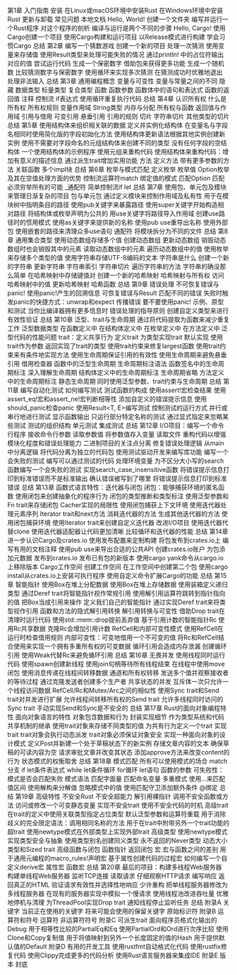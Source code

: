 第1章 入门指南
  安装
    在Linux或macOS环境中安装Rust
    在Windows环境中安装Rust
    更新与卸载
    常见问题
    本地文档
  Hello, World!
    创建一个文件夹
    编写并运行一个Rust程序
    对这个程序的剖析
    编译与运行是两个不同的步骤
  Hello, Cargo!
    使用Cargo创建一个项目
    使用Cargo构建和运行项目
    以Release模式进行构建
    学会习惯Cargo
  总结
第2章 编写一个猜数游戏
  创建一个新的项目
  处理一次猜测
    使用变量来存储值
    使用Result类型来处理可能失败的情况
    通过println! 中的占位符输出对应的值
    尝试运行代码
  生成一个保密数字
    借助包来获得更多功能
    生成一个随机数
  比较猜测数字与保密数字
  使用循环来实现多次猜测
    在猜测成功时优雅地退出
    处理非法输入
  总结
第3章 通用编程概念
  变量与可变性
    变量与常量之间的不同
    隐藏
  数据类型
    标量类型
    复合类型
  函数
    函数参数
    函数体中的语句和表达式
    函数的返回值
  注释
  控制流
    if表达式
    使用循环重复执行代码
  总结
第4章 认识所有权
  什么是所有权
    所有权规则
    变量作用域
    String类型
    内存与分配
    所有权与函数
    返回值与作用域
  引用与借用
    可变引用
    悬垂引用
    引用的规则
  切片
    字符串切片
    其他类型的切片
  总结
第5章 使用结构体来组织相关联的数据
  定义并实例化结构体
    在变量名与字段名相同时使用简化版的字段初始化方法
    使用结构体更新语法根据其他实例创建新实例
    使用不需要对字段命名的元组结构体来创建不同的类型
    没有任何字段的空结构体
  一个使用结构体的示例程序
    使用元组来重构代码
    使用结构体来重构代码：增加有意义的描述信息
    通过派生trait增加实用功能
  方法
    定义方法
    带有更多参数的方法
    关联函数
    多个impl块
  总结
第6章 枚举与模式匹配
  定义枚举
    枚举值
    Option枚举及其在空值处理方面的优势
  控制流运算符match
    绑定值的模式
    匹配Option<T>
    匹配必须穷举所有的可能
    _通配符
  简单控制流if let
  总结
第7章 使用包、单元包及模块来管理日渐复杂的项目
  包与单元包
  通过定义模块来控制作用域及私有性
  用于在模块树中指明条目的路径
    使用pub关键字来暴露路径
    使用super关键字开始构造相对路径
    将结构体或枚举声明为公共的
  用use关键字将路径导入作用域
    创建use路径时的惯用模式
    使用as关键字来提供新的名称
    使用pub use重导出名称
    使用外部包
    使用嵌套的路径来清理众多use语句
    通配符
  将模块拆分为不同的文件
  总结
第8章 通用集合类型
  使用动态数组存储多个值
    创建动态数组
    更新动态数组
    销毁动态数组时也会销毁其中的元素
    读取动态数组中的元素
    遍历动态数组中的值
    使用枚举来存储多个类型的值
  使用字符串存储UTF-8编码的文本
    字符串是什么
    创建一个新的字符串
    更新字符串
    字符串索引
    字符串切片
    遍历字符串的方法
    字符串的确没那么简单
  在哈希映射中存储键值对
    创建一个新的哈希映射
    哈希映射与所有权
    访问哈希映射中的值
    更新哈希映射
    哈希函数
  总结
第9章 错误处理
  不可恢复错误与panic!
    使用panic!产生的回溯信息
  可恢复错误与Result
    匹配不同的错误
    失败时触发panic的快捷方式：unwrap和expect
    传播错误
  要不要使用panic!
    示例、原型和测试
    当你比编译器拥有更多信息时
    错误处理的指导原则
    创建自定义类型来进行有效性验证
  总结
第10章 泛型、trait与生命周期
  通过将代码提取为函数来减少重复工作
  泛型数据类型
    在函数定义中
    在结构体定义中
    在枚举定义中
    在方法定义中
    泛型代码的性能问题
  trait：定义共享行为
    定义trait
    为类型实现trait
    默认实现
    使用trait作为参数
    返回实现了trait的类型
    使用trait约束来修复largest函数
    使用trait约束来有条件地实现方法
  使用生命周期保证引用的有效性
    使用生命周期来避免悬垂引用
    借用检查器
    函数中的泛型生命周期
    生命周期标注语法
    函数签名中的生命周期标注
    深入理解生命周期
    结构体定义中的生命周期标注
    生命周期省略
    方法定义中的生命周期标注
    静态生命周期
  同时使用泛型参数、trait约束与生命周期
  总结
第11章 编写自动化测试
  如何编写测试
    测试函数的构成
    使用assert!宏检查结果
    使用assert_eq!宏和assert_ne!宏判断相等性
    添加自定义的错误提示信息
    使用should_panic检查panic
    使用Result<T, E>编写测试
  控制测试的运行方式
    并行或串行地进行测试
    显示函数输出
    只运行部分特定名称的测试
    通过显式指定来忽略某些测试
  测试的组织结构
    单元测试
    集成测试
  总结
第12章 I/O项目：编写一个命令行程序
  接收命令行参数
    读取参数值
    将参数值存入变量
  读取文件
  重构代码以增强模块化程度和错误处理能力
    二进制项目的关注点分离
    修复错误处理逻辑
    从main中分离逻辑
    将代码分离为独立的代码包
  使用测试驱动开发来编写库功能
    编写一个会失败的测试
    编写可以通过测试的代码
  处理环境变量
    为不区分大小写的search函数编写一个会失败的测试
    实现search_case_insensitive函数
  将错误提示信息打印到标准错误而不是标准输出
    确认错误被写到了哪里
    将错误提示信息打印到标准错误
  总结
第13章 函数式语言特性：迭代器与闭包
  闭包：能够捕获环境的匿名函数
    使用闭包来创建抽象化的程序行为
    闭包的类型推断和类型标注
    使用泛型参数和Fn trait来存储闭包
    Cacher实现的局限性
    使用闭包捕获上下文环境
  使用迭代器处理元素序列
    Iterator trait和next方法
    消耗迭代器的方法
    生成其他迭代器的方法
    使用闭包捕获环境
    使用Iterator trait来创建自定义迭代器
  改进I/O项目
    使用迭代器代替clone
    使用迭代器适配器让代码更加清晰
  比较循环和迭代器的性能
  总结
第14章 进一步认识Cargo及crates.io
  使用发布配置来定制构建
  将包发布到crates.io上
    编写有用的文档注释
    使用pub use来导出合适的公共API
    创建crates.io账户
    为包添加元数据
    发布到crates.io
    发布已有包的新版本
    使用cargo yank命令从cargo.io上移除版本
  Cargo工作空间
    创建工作空间
    在工作空间中创建第二个包
  使用cargo install从crates.io上安装可执行程序
  使用自定义命令扩展Cargo的功能
  总结
第15章 智能指针
  使用Box<T>在堆上分配数据
    使用Box<T>在堆上存储数据
    使用装箱定义递归类型
  通过Deref trait将智能指针视作常规引用
    使用解引用运算符跳转到指针指向的值
    把Box<T>当成引用来操作
    定义我们自己的智能指针
    通过实现Deref trait来将类型视作引用
    函数和方法的隐式解引用转换
    解引用转换与可变性
  借助Drop trait在清理时运行代码
    使用std::mem::drop提前丢弃值
  基于引用计数的智能指针Rc<T>
    使用Rc<T>共享数据
    克隆Rc<T>会增加引用计数
  RefCell<T>和内部可变性模式
    使用RefCell<T>在运行时检查借用规则
    内部可变性：可变地借用一个不可变的值
    将Rc<T>和RefCell<T>结合使用来实现一个拥有多重所有权的可变数据
  循环引用会造成内存泄漏
    创建循环引用
    使用Weak<T>代替Rc<T>来避免循环引用
  总结
第16章 无畏并发
  使用线程同时运行代码
    使用spawn创建新线程
    使用join句柄等待所有线程结束
    在线程中使用move闭包
  使用消息传递在线程间转移数据
    通道和所有权转移
    发送多个值并观察接收者的等待过程
    通过克隆发送者创建多个生产者
  共享状态的并发
    互斥体一次只允许一个线程访问数据
    RefCell<T>/Rc<T>和Mutex<T>/Arc<T>之间的相似性
  使用Sync trait和Send trait对并发进行扩展
    允许线程间转移所有权的Send trait
    允许多线程同时访问的Sync trait
    手动实现Send和Sync是不安全的
  总结
第17章 Rust的面向对象编程特性
  面向对象语言的特性
    对象包含数据和行为
    封装实现细节
    作为类型系统和代码共享机制的继承
  使用trait对象来存储不同类型的值
    为共有行为定义一个trait
    实现trait
    trait对象会执行动态派发
    trait对象必须保证对象安全
  实现一种面向对象的设计模式
    定义Post并新建一个处于草稿状态下的新实例
    存储文章内容的文本
    确保草稿的可读内容为空
    请求审批文章并改变其状态
    添加approve方法来改变content的行为
    状态模式的权衡取舍
  总结
第18章 模式匹配
  所有可以使用模式的场合
    match分支
    if let条件表达式
    while let条件循环
    for循环
    let语句
    函数的参数
  可失败性：模式是否会匹配失败
  模式语法
    匹配字面量
    匹配命名变量
    多重模式
    使用...来匹配值区间
    使用解构来分解值
    忽略模式中的值
    使用匹配守卫添加额外条件
    @绑定
  总结
第19章 高级特性
  不安全Rust
    不安全超能力
    解引用裸指针
    调用不安全函数或方法
    访问或修改一个可变静态变量
    实现不安全trait
    使用不安全代码的时机
  高级trait
    在trait的定义中使用关联类型指定占位类型
    默认泛型参数和运算符重载
    用于消除歧义的完全限定语法：调用相同名称的方法
    用于在trait中附带另外一个trait功能的超trait
    使用newtype模式在外部类型上实现外部trait
  高级类型
    使用newtype模式实现类型安全与抽象
    使用类型别名创建同义类型
    永不返回的Never类型
    动态大小类型和Sized trait
  高级函数与闭包
    函数指针
    返回闭包
  宏
    宏与函数之间的差别
    用于通用元编程的macro_rules!声明宏
    基于属性创建代码的过程宏
    如何编写一个自定义derive宏
    属性宏
    函数宏
  总结
第20章 最后的项目：构建多线程Web服务器
  构建单线程Web服务器
    监听TCP连接
    读取请求
    仔细观察HTTP请求
    编写响应
    返回真正的HTML
    验证请求有效性并选择性地响应
    少许重构
  把单线程服务器修改为多线程服务器
    在现有的服务器实现中模拟一个慢请求
    使用线程池改进吞吐量
  优雅地停机与清理
    为ThreadPool实现Drop trait
    通知线程停止监听任务
  总结
附录A 关键字
  当前正在使用的关键字
  将来可能会使用的保留关键字
  原始标识符
附录B 运算符和符号
  运算符
  非运算符符号
附录C 可派生trait
  面向程序员格式化输出的Debug
  用于相等性比较的PartialEq和Eq
  使用PartialOrd和Ord进行次序比较
  使用Clone和Copy复制值
  用于将值映射到另外一个长度固定的值的Hash
  用于提供默认值的Default
附录D 有用的开发工具
  使用rustfmt自动格式化代码
  使用rustfix修复代码
  使用Clippy完成更多的代码分析
  使用Rust语言服务器来集成IDE
附录E 版本
封底
